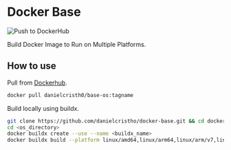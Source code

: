 # Docker Base

![Push to DockerHub](https://github.com/danielcristho/docker-base/actions/workflows/push-to-dockerhub.yml/badge.svg)

Build Docker Image to Run on Multiple Platforms.

## How to use

Pull from [Dockerhub](https://hub.docker.com/repositories/danielcristh0).

```bash
docker pull danielcristh0/base-os:tagname
```

Build locally using buildx.

```bash
git clone https://github.com/danielcristho/docker-base.git && cd docker-base
cd <os_directory>
docker buildx create --use --name <buildx_name>
docker buildx build --platform linux/amd64,linux/arm64,linux/arm/v7,linux/arm/v8,linux/arm64/v8
```
